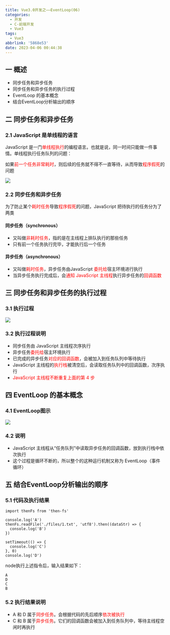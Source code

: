 ```yaml
---
title: Vue3.0开发之——EventLoop(06)
categories:
  - 开发
  - C-前端开发
  - Vue3
tags:
  - Vue3
abbrlink: '5868e53'
date: 2023-04-06 00:44:38
---
```

## 一 概述

* 同步任务和异步任务
* 同步任务和异步任务的执行过程
* EventLoop 的基本概念
* 结合EventLoop分析输出的顺序

<!--more-->

## 二 同步任务和异步任务

### 2.1 JavaScript 是单线程的语言

JavaScript 是一门<font color=red>单线程执行</font>的编程语言。也就是说，同一时间只能做一件事情。单线程执行任务队列的问题：

如果<font color=red>前一个任务非常耗时</font>，则后续的任务就不得不一直等待，从而导致<font color=red>程序假死</font>的问题

![][1]

### 2.2 同步任务和异步任务

为了防止某个<font color=red>耗时任务</font>导致<font color=red>程序假死</font>的问题，JavaScript 把待执行的任务分为了两类

#### 同步任务（synchronous）

* 又叫做<font color=red>非耗时任务</font>，指的是在主线程上排队执行的那些任务
* 只有前一个任务执行完毕，才能执行后一个任务

#### 异步任务（asynchronous）

* 又叫做<font color=red>耗时任务</font>，异步任务由JavaScript <font color=red>委托给</font>宿主环境进行执行
* 当异步任务执行完成后，会<font color=red>通知 JavaScript 主线程</font>执行异步任务的<font color=red>回调函数</font>

## 三 同步任务和异步任务的执行过程

### 3.1 执行过程

![][2]

### 3.2 执行过程说明

* 同步任务由 JavaScript 主线程次序执行
*  异步任务<font color=red>委托给</font>宿主环境执行
*  已完成的异步任务<font color=red>对应的回调函数</font>，会被加入到任务队列中等待执行
*  JavaScript 主线程的<font color=red>执行栈</font>被清空后，会读取任务队列中的回调函数，次序执行
*  <font color=red>JavaScript 主线程不断重复上面的第 4 步</font>

## 四 EventLoop 的基本概念

### 4.1 EventLoop图示

![][2]

### 4.2 说明

* JavaScript 主线程从“任务队列”中读取异步任务的回调函数，放到执行栈中依次执行
* 这个过程是循环不断的，所以整个的这种运行机制又称为 EventLoop（事件循环）

## 五 结合EventLoop分析输出的顺序

### 5.1 代码及执行结果

```
import thenFs from 'then-fs'

console.log('A')
thenFs.readFile('./files/1.txt', 'utf8').then((dataStr) => {
  console.log('B')
})

setTimeout(() => {
  console.log('C')
}, 0)
console.log('D')
```

node执行上述指令后，输入结果如下：

```
A
D
C
B
```

### 5.2 执行结果说明

*  A 和 D 属于<font color=red>同步任务</font>。会根据代码的先后顺序<font color=red>依次被执行</font>
*  C 和 B 属于<font color=red>异步任务</font>。它们的回调函数会被加入到任务队列中，等待主线程空闲时再执行



[1]:https://jsd.onmicrosoft.cn/gh/PGzxc/CDN/blog-vue/vue3.0-day1-06-eventloop-javascript-process.png
[2]:https://jsd.onmicrosoft.cn/gh/PGzxc/CDN/blog-vue/vue3.0-day1-06-eventloop-javascript-progress.png